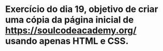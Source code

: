 # Exercício do dia 19, objetivo de criar uma cópia da página inicial de https://soulcodeacademy.org/ usando apenas HTML e CSS.
